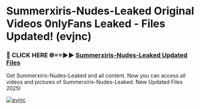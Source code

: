 # Summerxiris-Nudes-Leaked Original Videos 0nlyFans Leaked - Files Updated! (evjnc)

<h3>🔴 CLICK HERE 🌐==►► <a href="https://tinyurl.com/4mcuefdz" rel="nofollow">Summerxiris-Nudes-Leaked Updated Files</a></h3>

Get Summerxiris-Nudes-Leaked and all content. Now you can access all videos and pictures of Summerxiris-Nudes-Leaked. New Updated Files 2025!

[![evjnc](https://i.imgur.com/StAQSOY.gif)](https://tinyurl.com/4mcuefdz)
